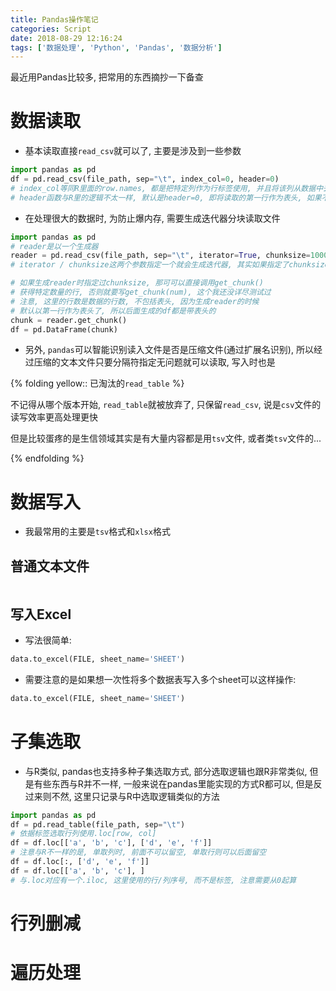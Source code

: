 ```yaml
---
title: Pandas操作笔记
categories: Script
date: 2018-08-29 12:16:24
tags: ['数据处理', 'Python', 'Pandas', '数据分析']
---
```


最近用Pandas比较多, 把常用的东西摘抄一下备查

<!-- more -->


# 数据读取

- 基本读取直接`read_csv`就可以了, 主要是涉及到一些参数

```python
import pandas as pd
df = pd.read_csv(file_path, sep="\t", index_col=0, header=0)
# index_col等同R里面的row.names, 都是把特定列作为行标签使用, 并且将该列从数据中去除, 如果不指定则会生成0-length的数字作为标签
# header函数与R里的逻辑不太一样, 默认是header=0, 即将读取的第一行作为表头, 如果不要表头的话用header=None, 如果制定别的行为表头, 则表头行以上的数据会被丢弃
```
- 在处理很大的数据时, 为防止爆内存, 需要生成迭代器分块读取文件


```python
import pandas as pd
# reader是以一个生成器
reader = pd.read_csv(file_path, sep="\t", iterator=True, chunksize=1000))
# iterator / chunksize这两个参数指定一个就会生成迭代器, 其实如果指定了chunksize可以不写iterator了

# 如果生成reader时指定过chunksize, 那可可以直接调用get_chunk()
# 获得特定数量的行, 否则就要写get_chunk(num), 这个我还没详尽测试过
# 注意, 这里的行数是数据的行数, 不包括表头, 因为生成reader的时候
# 默认以第一行作为表头了, 所以后面生成的df都是带表头的
chunk = reader.get_chunk()
df = pd.DataFrame(chunk)
```

- 另外, `pandas`可以智能识别读入文件是否是压缩文件(通过扩展名识别), 所以经过压缩的文本文件只要分隔符指定无问题就可以读取, 写入时也是

{% folding yellow:: 已淘汰的`read_table` %}

不记得从哪个版本开始, `read_table`就被放弃了, 只保留`read_csv`, 说是`csv`文件的读写效率更高处理更快

但是比较蛋疼的是生信领域其实是有大量内容都是用`tsv`文件, 或者类`tsv`文件的...

{% endfolding %}

# 数据写入

- 我最常用的主要是`tsv`格式和`xlsx`格式

## 普通文本文件

```python

```

## 写入Excel

- 写法很简单:

```python
data.to_excel(FILE, sheet_name='SHEET')
```

- 需要注意的是如果想一次性将多个数据表写入多个sheet可以这样操作:

```python
data.to_excel(FILE, sheet_name='SHEET')
```


# 子集选取

- 与R类似, pandas也支持多种子集选取方式, 部分选取逻辑也跟R非常类似, 但是有些东西与R并不一样, 一般来说在pandas里能实现的方式R都可以, 但是反过来则不然, 这里只记录与R中选取逻辑类似的方法

```python
import pandas as pd
df = pd.read_table(file_path, sep="\t")
# 依据标签选取行列使用.loc[row, col]
df = df.loc[['a', 'b', 'c'], ['d', 'e', 'f']]
# 注意与R不一样的是, 单取列时, 前面不可以留空, 单取行则可以后面留空
df = df.loc[:, ['d', 'e', 'f']]
df = df.loc[['a', 'b', 'c'], ]
# 与.loc对应有一个.iloc, 这里使用的行/列序号, 而不是标签, 注意需要从0起算

```

# 行列删减


# 遍历处理
